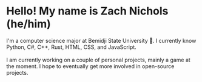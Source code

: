 # Hello! My name is Zach Nichols (he/him) 
I'm a computer science major at Bemidji State University 🦫. I currently know Python, C#, C++, Rust, HTML, CSS, and JavaScript.
<br>
<br>
I am currently working on a couple of personal projects, mainly a game at the moment. I hope to eventually get more involved in open-source projects.
